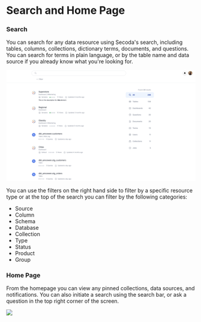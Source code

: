 # Search and Home Page

### Search

You can search for any data resource using Secoda's search, including tables, columns, collections, dictionary terms, documents, and questions. You can search for terms in plain language, or by the table name and data source if you already know what you're looking for.

![](../.gitbook/assets/search.png)

You can use the filters on the right hand side to filter by a specific resource type or at the top of the search you can filter by the following categories:

* Source
* Column
* Schema
* Database
* Collection
* Type
* Status
* Product
* Group

### Home Page

From the homepage you can view any pinned collections, data sources, and notifications. You can also initiate a search using the search bar, or ask a question in the top right corner of the screen.

![](<../.gitbook/assets/Screen Shot 2022-04-08 at 12.38.10 PM (1) (1) (1) (1).png>)
